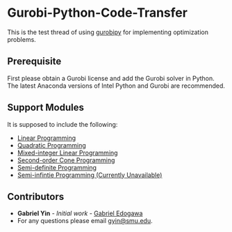 # Gurobi-Python-Code-Transfer
This is the test thread of using [gurobipy](https://www.gurobi.com/documentation/8.1/quickstart_mac/the_gurobi_python_interfac.html) for implementing optimization problems.

## Prerequisite

First please obtain a Gurobi license and add the Gurobi solver in Python. The latest Anaconda versions of Intel Python and Gurobi are recommended.

## Support Modules

It is supposed to include the following:

* [Linear Programming](http://en.wikipedia.org/wiki/Linear_programming)
* [Quadratic Programming](https://en.wikipedia.org/wiki/Quadratic_programming)
* [Mixed-integer Linear Programming](https://en.wikipedia.org/wiki/Integer_programming)
* [Second-order Cone Programming](https://en.wikipedia.org/wiki/Second-order_cone_programming)
* [Semi-definite Programming](https://en.wikipedia.org/wiki/Semidefinite_programming)
* [Semi-infintie Programming (Currently Unavailable)](https://en.wikipedia.org/wiki/Semi-infinite_programming)

## Contributors

* **Gabriel Yin** - *Initial work* - [Gabriel Edogawa](https://github.com/GabrielEdogawa)
* For any questions please email gyin@smu.edu. 
